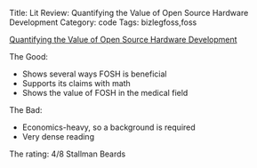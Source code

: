 Title: Lit Review: Quantifying the Value of Open Source Hardware Development
Category: code
Tags: bizlegfoss,foss

[Quantifying the Value of Open Source Hardware Development][fosh]

The Good:

- Shows several ways FOSH is beneficial
- Supports its claims with math
- Shows the value of FOSH in the medical field

The Bad:

- Economics-heavy, so a background is required
- Very dense reading

The rating: 4/8 Stallman Beards

[fosh]: http://bizlegfoss-ritigm.rhcloud.com/static/books/ME_2015011215185288-Value-OSHW.pdf
